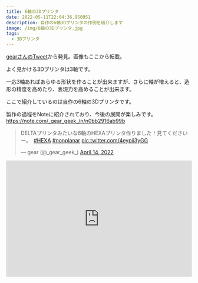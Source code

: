 ```yaml
---
title: 6軸の3Dプリンタ
date: 2022-05-11T22:04:36.950951
description: 自作の6軸3Dプリンタの作例を紹介します
image: /img/6軸の3Dプリンタ.jpg
tags:
  - 3Dプリンタ
---
```

[gearさんのTweet](https://twitter.com/_gear_geek_/status/1514554379571183616)から発見。画像もここから転載。

よく見かける3Dプリンタは3軸です。

一応3軸あればあらゆる形状を作ることが出来ますが、さらに軸が増えると、造形の精度を高めたり、表現力を高めることが出来ます。

ここで紹介しているのは自作の6軸の3Dプリンタです。

製作の過程をNoteに紹介されており、今後の展開が楽しみです。
https://note.com/_gear_geek_/n/n0bb2916ab99b

<blockquote class="twitter-tweet"><p lang="ja" dir="ltr">DELTAプリンタみたいな6軸のHEXAプリンタ作りました！見てくださいー。　<a href="https://twitter.com/hashtag/HEXA?src=hash&amp;ref_src=twsrc%5Etfw">#HEXA</a> <a href="https://twitter.com/hashtag/nonplanar?src=hash&amp;ref_src=twsrc%5Etfw">#nonplanar</a> <a href="https://t.co/4eypii3yGG">pic.twitter.com/4eypii3yGG</a></p>&mdash; gear (@_gear_geek_) <a href="https://twitter.com/_gear_geek_/status/1514554379571183616?ref_src=twsrc%5Etfw">April 14, 2022</a></blockquote>
<script async src="https://platform.twitter.com/widgets.js" charset="utf-8"></script>

<iframe width="100%" height="315" src="https://www.youtube.com/embed/ehmTeRKcCM4" title="YouTube video player" frameborder="0" allow="accelerometer; autoplay; clipboard-write; encrypted-media; gyroscope; picture-in-picture" allowfullscreen></iframe>
